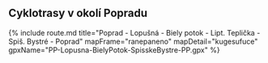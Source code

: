 ## Cyklotrasy v okolí Popradu

{% 
    include route.md 
    title="Poprad - Lopušná - Biely potok - Lipt. Teplička - Spiš. Bystré - Poprad"
    mapFrame="ranepaneno"
    mapDetail="kugesufuce"
    gpxName="PP-Lopusna-BielyPotok-SpisskeBystre-PP.gpx"
%}
